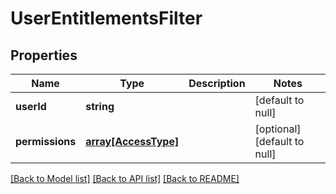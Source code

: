 # UserEntitlementsFilter

## Properties
Name | Type | Description | Notes
------------ | ------------- | ------------- | -------------
**userId** | **string** |  | [default to null]
**permissions** | [**array[AccessType]**](AccessType.md) |  | [optional] [default to null]

[[Back to Model list]](../README.md#documentation-for-models) [[Back to API list]](../README.md#documentation-for-api-endpoints) [[Back to README]](../README.md)


